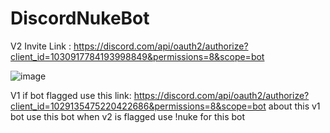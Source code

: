 # DiscordNukeBot

V2 Invite Link : https://discord.com/api/oauth2/authorize?client_id=1030917784193998849&permissions=8&scope=bot

![image](https://user-images.githubusercontent.com/107064155/192379730-10a08b4e-15b2-4f7e-9e05-e4127c205a23.png)









V1 if bot flagged use this link: https://discord.com/api/oauth2/authorize?client_id=1029135475220422686&permissions=8&scope=bot
about this v1 bot use this bot when v2 is flagged use !nuke for this bot
